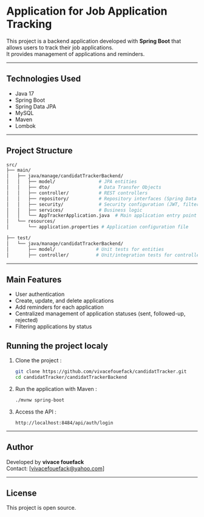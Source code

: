 # Application for Job Application Tracking

This project is a backend application developed with **Spring Boot** that allows users to track their job applications.  
It provides management of applications and reminders.

---

## Technologies Used

- Java 17
- Spring Boot
- Spring Data JPA
- MySQL
- Maven
- Lombok

---

## Project Structure
```bash
src/
├── main/
│   ├── java/manage/candidatTrackerBackend/
│   │   ├── model/                # JPA entities
│   │   ├── dto/                  # Data Transfer Objects 
│   │   ├── controller/           # REST controllers
│   │   ├── repository/           # Repository interfaces (Spring Data JPA)
│   │   ├── security/             # Security configuration (JWT, filters)
│   │   ├── services/             # Business logic 
│   │   └── AppTrackerApplication.java  # Main application entry point
│   └── resources/
│       └── application.properties # Application configuration file

├── test/
│   └── java/manage/candidatTrackerBackend/
│       ├── model/               # Unit tests for entities
│       ├── controller/          # Unit/integration tests for controllers

```

---

## Main Features

- User authentication
- Create, update, and delete applications
- Add reminders for each application
- Centralized management of application statuses (sent, followed-up, rejected)
- Filtering applications by status

## Running the project localy

1. Clone the project :
   ```bash
   git clone https://github.com/vivacefouefack/candidatTracker.git
   cd candidatTracker/candidatTrackerBackend
   ```

2. Run the application with Maven :
   ```bash
   ./mvnw spring-boot
   ```

3. Access the API :
   ```
   http://localhost:8484/api/auth/login
   ```

---

## Author

Developed by **vivace fouefack**  
Contact: [vivacefouefack@yahoo.com]

---

## License

This project is open source.
